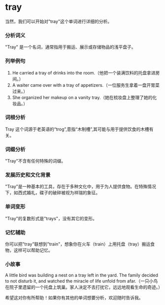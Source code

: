 # tray

当然，我们可以开始对"tray"这个单词进行详细的分析。

  

### 分析词义

  

"Tray" 是一个名词，通常指用于搬运、展示或存储物品的浅平盘子。

  

### 列举例句

  

1.  He carried a tray of drinks into the room.（他把一个装满饮料的托盘拿进房间。）
2.  A waiter came over with a tray of appetizers.（一位服务生拿着一盘开胃菜过来。）
3.  She organized her makeup on a vanity tray.（她在梳妆盘上整理了她的化妆品。）

  

### 词根分析

  

Tray 这个词源于老英语的“trog”,意指“木制槽”,其可能与用于提供饮食的木槽有关。

  

### 词缀分析

  

"Tray"不含有任何特殊的词缀。

  

### 发展历史和文化背景

  

"Tray"是一种基本的工具，存在于多种文化中，用于为人提供食物。在特殊情况下，如西式婚礼，碟子的破碎被视为祥瑞的象征。

  

### 单词变形

  

"Tray"的复数形式是"trays"，没有其它的变形。

  

### 记忆辅助

  

你可以把"tray"联想到"train"，想象你在火车（train）上用托盘（tray）搬运食物，这样可以帮助记忆。

  

### 小故事

  

A little bird was building a nest on a tray left in the yard. The family decided to not disturb it, and watched the miracle of life unfold from afar.（一只小鸟在院子里遗留的一个托盘上筑巢。家人决定不去打扰它，远远地观看生命的奇迹。）

  

希望这对你有所帮助！如果你有其他的单词想要分析，欢迎随时告诉我。
